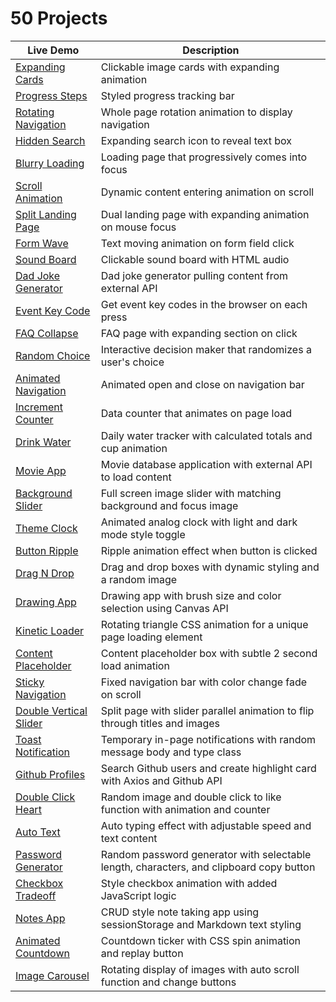 # 50 Projects

|Live Demo |Description |
|---|---|
|[Expanding Cards](https://tgstern.github.io/50projects/1-ExpandingCards/)| Clickable image cards with expanding animation |
|[Progress Steps](https://tgstern.github.io/50projects/2-ProgressSteps/)| Styled progress tracking bar |
|[Rotating Navigation](https://tgstern.github.io/50projects/3-RotatingNavigation/)| Whole page rotation animation to display navigation |
|[Hidden Search](https://tgstern.github.io/50projects/4-HiddenSearch/)| Expanding search icon to reveal text box |
|[Blurry Loading](https://tgstern.github.io/50projects/5-BlurryLoading/)| Loading page that progressively comes into focus |
|[Scroll Animation](https://tgstern.github.io/50projects/6-ScrollAnimation/)| Dynamic content entering animation on scroll |
|[Split Landing Page](https://tgstern.github.io/50projects/7-SplitLandingPage/)| Dual landing page with expanding animation on mouse focus |
|[Form Wave](https://tgstern.github.io/50projects/8-FormWave/)| Text moving animation on form field click |
|[Sound Board](https://tgstern.github.io/50projects/9-SoundBoard/)| Clickable sound board with HTML audio |
|[Dad Joke Generator](https://tgstern.github.io/50projects/10-DadJokes/)| Dad joke generator pulling content from external API |
|[Event Key Code](https://tgstern.github.io/50projects/11-KeyCode/)| Get event key codes in the browser on each press |
|[FAQ Collapse](https://tgstern.github.io/50projects/12-FAQCollapse/)| FAQ page with expanding section on click |
|[Random Choice](https://tgstern.github.io/50projects/13-RandomChoice/)| Interactive decision maker that randomizes a user's choice |
|[Animated Navigation](https://tgstern.github.io/50projects/14-AnimatedNav/)| Animated open and close on navigation bar |
|[Increment Counter](https://tgstern.github.io/50projects/15-IncrementingCounter/)| Data counter that animates on page load |
|[Drink Water](https://tgstern.github.io/50projects/16-DrinkWater/)| Daily water tracker with calculated totals and cup animation |
|[Movie App](https://tgstern.github.io/50projects/17-MovieApp/)| Movie database application with external API to load content |
|[Background Slider](https://tgstern.github.io/50projects/18-BackgroundSlider/)| Full screen image slider with matching background and focus image |
|[Theme Clock](https://tgstern.github.io/50projects/19-ThemeClock/)| Animated analog clock with light and dark mode style toggle |
|[Button Ripple](https://tgstern.github.io/50projects/20-ButtonRipple/)| Ripple animation effect when button is clicked |
|[Drag N Drop](https://tgstern.github.io/50projects/21-DragNDrop/)| Drag and drop boxes with dynamic styling and a random image |
|[Drawing App](https://tgstern.github.io/50projects/22-DrawingApp/)| Drawing app with brush size and color selection using Canvas API |
|[Kinetic Loader](https://tgstern.github.io/50projects/23-KineticLoader/)| Rotating triangle CSS animation for a unique page loading element |
|[Content Placeholder](https://tgstern.github.io/50projects/24-ContentPlaceholder/)| Content placeholder box with subtle 2 second load animation |
|[Sticky Navigation](https://tgstern.github.io/50projects/25-StickyNavigation/)| Fixed navigation bar with color change fade on scroll |
|[Double Vertical Slider](https://tgstern.github.io/50projects/26-DoubleVerticalSlider/)| Split page with slider parallel animation to flip through titles and images |
|[Toast Notification](https://tgstern.github.io/50projects/27-ToastNotification/)| Temporary in-page notifications with random message body and type class |
|[Github Profiles](https://tgstern.github.io/50projects/28-GithubProfiles/)| Search Github users and create highlight card with Axios and Github API |
|[Double Click Heart](https://tgstern.github.io/50projects/29-DoubleClickHeart/)| Random image and double click to like function with animation and counter |
|[Auto Text](https://tgstern.github.io/50projects/30-AutoText/)| Auto typing effect with adjustable speed and text content |
|[Password Generator](https://tgstern.github.io/50projects/31-PasswordGenerator/)| Random password generator with selectable length, characters, and clipboard copy button |
|[Checkbox Tradeoff](https://tgstern.github.io/50projects/32-CheckboxTradeoff/)| Style checkbox animation with added JavaScript logic |
|[Notes App](https://tgstern.github.io/50projects/33-NotesApp/)| CRUD style note taking app using sessionStorage and Markdown text styling |
|[Animated Countdown](https://tgstern.github.io/50projects/34-AnimatedCountdown/)| Countdown ticker with CSS spin animation and replay button |
|[Image Carousel](https://tgstern.github.io/50projects/35-ImageCarousel/)| Rotating display of images with auto scroll function and change buttons |
